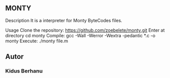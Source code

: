 ## MONTY

Description
It is a interpreter for Monty ByteCodes files.

Usage
Clone the repository:
https://github.com/zoebelete/monty.git
Enter at directory
cd monty
Compile:
gcc -Wall -Werror -Wextra -pedantic *.c -o monty
Execute:
./monty file.m


## Autor
### Kidus Berhanu
